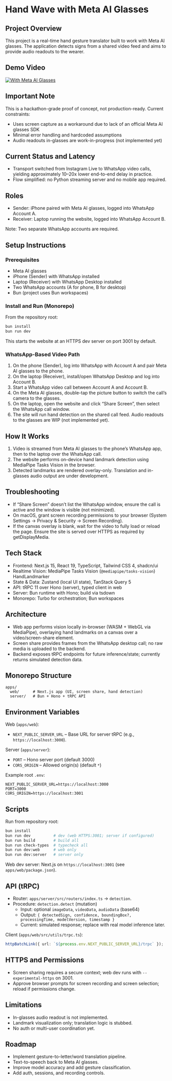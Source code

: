 # Hand Wave with Meta AI Glasses

## Project Overview

This project is a real-time hand gesture translator built to work with Meta AI glasses. The application detects signs from a shared video feed and aims to provide audio readouts to the wearer.

## Demo Video

[![With Meta AI Glasses](https://img.youtube.com/vi/JgP18E60tOE/0.jpg)](https://www.youtube.com/watch?v=JgP18E60tOE)

## Important Note

This is a hackathon-grade proof of concept, not production-ready. Current constraints:

- Uses screen capture as a workaround due to lack of an official Meta AI glasses SDK
- Minimal error handling and hardcoded assumptions
- Audio readouts in-glasses are work-in-progress (not implemented yet)

## Current Status and Latency

- Transport switched from Instagram Live to WhatsApp video calls, yielding approximately 10–20x lower end-to-end delay in practice.
- Flow simplified: no Python streaming server and no mobile app required.

## Roles

- Sender: iPhone paired with Meta AI glasses, logged into WhatsApp Account A.
- Receiver: Laptop running the website, logged into WhatsApp Account B.

Note: Two separate WhatsApp accounts are required.

## Setup Instructions

### Prerequisites

- Meta AI glasses
- iPhone (Sender) with WhatsApp installed
- Laptop (Receiver) with WhatsApp Desktop installed
- Two WhatsApp accounts (A for phone, B for desktop)
- Bun (project uses Bun workspaces)

### Install and Run (Monorepo)

From the repository root:

```bash
bun install
bun run dev
```

This starts the website at an HTTPS dev server on port 3001 by default.

### WhatsApp-Based Video Path

1. On the phone (Sender), log into WhatsApp with Account A and pair Meta AI glasses to the phone.
2. On the laptop (Receiver), install/open WhatsApp Desktop and log into Account B.
3. Start a WhatsApp video call between Account A and Account B.
4. On the Meta AI glasses, double-tap the picture button to switch the call’s camera to the glasses.
5. On the laptop, open the website and click “Share Screen”, then select the WhatsApp call window.
6. The site will run hand detection on the shared call feed. Audio readouts to the glasses are WIP (not implemented yet).

## How It Works

1. Video is streamed from Meta AI glasses to the phone’s WhatsApp app, then to the laptop over the WhatsApp call.
2. The website performs on-device hand landmark detection using MediaPipe Tasks Vision in the browser.
3. Detected landmarks are rendered overlay-only. Translation and in-glasses audio output are under development.

## Troubleshooting

- If “Share Screen” doesn’t list the WhatsApp window, ensure the call is active and the window is visible (not minimized).
- On macOS, grant screen recording permissions to your browser (System Settings → Privacy & Security → Screen Recording).
- If the canvas overlay is blank, wait for the video to fully load or reload the page. Ensure the site is served over HTTPS as required by getDisplayMedia.

## Tech Stack

- Frontend: Next.js 15, React 19, TypeScript, Tailwind CSS 4, shadcn/ui
- Realtime Vision: MediaPipe Tasks Vision (`@mediapipe/tasks-vision`) HandLandmarker
- State & Data: Zustand (local UI state), TanStack Query 5
- API: tRPC 11 over Hono (server), typed client in web
- Server: Bun runtime with Hono; build via tsdown
- Monorepo: Turbo for orchestration; Bun workspaces

## Architecture

- Web app performs vision locally in-browser (WASM + WebGL via MediaPipe), overlaying hand landmarks on a canvas over a video/screen-share element.
- Screen share provides frames from the WhatsApp desktop call; no raw media is uploaded to the backend.
- Backend exposes tRPC endpoints for future inference/state; currently returns simulated detection data.

## Monorepo Structure

```
apps/
  web/      # Next.js app (UI, screen share, hand detection)
  server/   # Bun + Hono + tRPC API
```

## Environment Variables

Web (`apps/web`):

- `NEXT_PUBLIC_SERVER_URL` – Base URL for server tRPC (e.g., `https://localhost:3000`).

Server (`apps/server`):

- `PORT` – Hono server port (default 3000)
- `CORS_ORIGIN` – Allowed origin(s) (default `*`)

Example root `.env`:

```
NEXT_PUBLIC_SERVER_URL=https://localhost:3000
PORT=3000
CORS_ORIGIN=https://localhost:3001
```

## Scripts

Run from repository root:

```bash
bun install
bun run dev          # dev (web HTTPS:3001; server if configured)
bun run build        # build all
bun run check-types  # typecheck all
bun run dev:web      # web only
bun run dev:server   # server only
```

Web dev server: Next.js on `https://localhost:3001` (see `apps/web/package.json`).

## API (tRPC)

- Router: `apps/server/src/routers/index.ts` → `detection`.
- Procedure: `detection.detect` (mutation)
  - Input: optional `imageData`, `videoData`, `audioData` (base64)
  - Output: `{ detectedSign, confidence, boundingBox?, processingTime, modelVersion, timestamp }`
  - Current: simulated response; replace with real model inference later.

Client (`apps/web/src/utils/trpc.ts`):

```ts
httpBatchLink({ url: `${process.env.NEXT_PUBLIC_SERVER_URL}/trpc` });
```

## HTTPS and Permissions

- Screen sharing requires a secure context; web dev runs with `--experimental-https` on 3001.
- Approve browser prompts for screen recording and screen selection; reload if permissions change.

## Limitations

- In-glasses audio readout is not implemented.
- Landmark visualization only; translation logic is stubbed.
- No auth or multi-user coordination yet.

## Roadmap

- Implement gesture-to-letter/word translation pipeline.
- Text-to-speech back to Meta AI glasses.
- Improve model accuracy and add gesture classification.
- Add auth, sessions, and recording controls.

